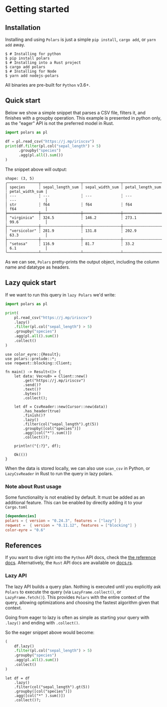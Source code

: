# Getting started

## Installation

Installing and using `Polars` is just a simple `pip install`, `cargo add`, or `yarn add` away.

```shell
$ # Installing for python
$ pip install polars
$ # Installing into a Rust project
$ cargo add polars
$ # Installing for Node
$ yarn add nodejs-polars
```

All binaries are pre-built for `Python` v3.6+.

## Quick start

Below we show a simple snippet that parses a CSV file, filters it, and finishes with a
groupby operation.  This example is presented in python only, as the "eager" API is not the preferred model in Rust.

```python
import polars as pl

df = pl.read_csv("https://j.mp/iriscsv")
print(df.filter(pl.col("sepal_length") > 5)
      .groupby("species")
      .agg(pl.all().sum())
)
```

The snippet above will output:

```text
shape: (3, 5)
╭──────────────┬──────────────────┬─────────────────┬──────────────────┬─────────────────╮
│ species      ┆ sepal_length_sum ┆ sepal_width_sum ┆ petal_length_sum ┆ petal_width_sum │
│ ---          ┆ ---              ┆ ---             ┆ ---              ┆ ---             │
│ str          ┆ f64              ┆ f64             ┆ f64              ┆ f64             │
╞══════════════╪══════════════════╪═════════════════╪══════════════════╪═════════════════╡
│ "virginica"  ┆ 324.5            ┆ 146.2           ┆ 273.1            ┆ 99.6            │
├╌╌╌╌╌╌╌╌╌╌╌╌╌╌┼╌╌╌╌╌╌╌╌╌╌╌╌╌╌╌╌╌╌┼╌╌╌╌╌╌╌╌╌╌╌╌╌╌╌╌╌┼╌╌╌╌╌╌╌╌╌╌╌╌╌╌╌╌╌╌┼╌╌╌╌╌╌╌╌╌╌╌╌╌╌╌╌╌┤
│ "versicolor" ┆ 281.9            ┆ 131.8           ┆ 202.9            ┆ 63.3            │
├╌╌╌╌╌╌╌╌╌╌╌╌╌╌┼╌╌╌╌╌╌╌╌╌╌╌╌╌╌╌╌╌╌┼╌╌╌╌╌╌╌╌╌╌╌╌╌╌╌╌╌┼╌╌╌╌╌╌╌╌╌╌╌╌╌╌╌╌╌╌┼╌╌╌╌╌╌╌╌╌╌╌╌╌╌╌╌╌┤
│ "setosa"     ┆ 116.9            ┆ 81.7            ┆ 33.2             ┆ 6.1             │
╰──────────────┴──────────────────┴─────────────────┴──────────────────┴─────────────────╯
```

As we can see, `Polars` pretty-prints the output object, including the column name and
datatype as headers.

## Lazy quick start

If we want to run this query in `lazy Polars` we'd write:

<div class="tabbed-blocks">

```python
import polars as pl

print(
    pl.read_csv("https://j.mp/iriscsv")
    .lazy()
    .filter(pl.col("sepal_length") > 5)
    .groupby("species")
    .agg(pl.all().sum())
    .collect()
)
```

```rust,noplayground
use color_eyre::{Result};
use polars::prelude::*;
use reqwest::blocking::Client;

fn main() -> Result<()> { 
    let data: Vec<u8> = Client::new()
        .get("https://j.mp/iriscsv")
        .send()?
        .text()?
        .bytes()
        .collect();

    let df = CsvReader::new(Cursor::new(data))
        .has_header(true)
        .finish()?
        .lazy()
        .filter(col("sepal_length").gt(5))
        .groupby([col("species")])
        .agg([col("*").sum()])
        .collect()?;

    println!("{:?}", df);

    Ok(())
}
```

</div>

When the data is stored locally, we can also use `scan_csv` in Python, or `LazyCsvReader` in Rust to run the query in lazy polars.

### Note about Rust usage

Some functionality is not enabled by default. It must be added as an additional feature. This can be enabled by directly adding it to your `Cargo.toml`

```toml
[dependencies]
polars = { version = "0.24.3", features = ["lazy"] }
reqwest =  { version = "0.11.12", features = ["blocking"] }
color-eyre = "0.6"
```

## References

If you want to dive right into the `Python` API docs, check the [the reference docs](POLARS_PY_REF_GUIDE).  Alternatively, the `Rust` API docs are available on [docs.rs](https://docs.rs/polars/latest/polars/).

### Lazy API

The lazy API builds a query plan. Nothing is executed until you explicitly ask `Polars`
to execute the query (via `LazyFrame.collect()`, or `LazyFrame.fetch()`). This provides
`Polars` with the entire context of the query, allowing optimizations and choosing the
fastest algorithm given that context.

Going from eager to lazy is often as simple as starting your query with `.lazy()` and ending with `.collect()`.

So the eager snippet above would become:

<div class="tabbed-blocks">

```python
(
    df.lazy()
    .filter(pl.col("sepal_length") > 5)
    .groupby("species")
    .agg(pl.all().sum())
    .collect()
)
```

```rust,noplayground
let df = df
    .lazy()
    .filter(col("sepal_length").gt(5))
    .groupby([col("species")])
    .agg([col("*" ).sum()])
    .collect()?;
```

</div>
